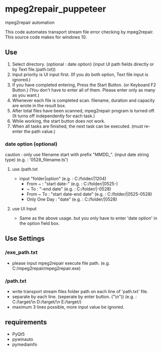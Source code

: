 # mpeg2repair_puppeteer
mpeg2repair automation

This code automates transport stream file error checking by mpeg2repair.
This source code makes for windows 10.

## Use
 1. Select directory. (optional : date option) (input UI path fields directly or by Text file.(path.txt))
 2. Input priority is UI input first. (If you do both option, Text file input is ignored.)
 3. If you have completed entering, Press the Start Button. (or Keyboard F2 Button.) (You don't have to enter all of them. Please enter only as many as you want.)
 4. Whenever each file is completed scan. filename, duration and capacity are wrote in the result box.
 5. After total files have been scanned, mpeg2repair program is turned off. (It turns off independently for each task.)
 6. While working, the start button does not work. 
 7. When all tasks are finished, the next task can be executed. (must re-enter the path value.)  

### date option (optional)
caution : only use filename start with prefix "MMDD_". (input date string type)
(e.g. : '0528_filename.ts')

1. use /path.txt
   * input "folder|option" (e.g. : C:/folder/|1204)
     * From ~ : "start date-" (e.g. : C:/folder/|0525-)
     * ~ To : "-end date" (e.g. : C:/folder/|-0528)
     * From ~ To : "start date-end date" (e.g. : C:/folder/|0525-0528)
     * Only One Day : "date" (e.g. : C:/folder/|0528)

2. use UI Input
   * Same as the above usage. but you only have to enter 'date option' in the option field box.

## Use Settings
### /exe_path.txt
 * please input mpeg2repair execute file path. (e.g. C:/mpeg2repair/mpeg2repair.exe)

### /path.txt
* write transport stream files folder path on each line of 'path.txt' file.
* separate by each line. (seperate by enter button. ("\n"))
  (e.g. : 
  C:/target/\n
  D:/target/\n
  E:/target/)
* maximum 3 lines possible, more input value be ignored.

## requirements
* PyQt5
* pywinauto
* pymediainfo

